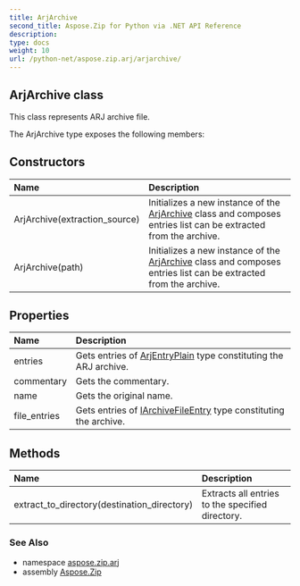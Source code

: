 ```yaml
---
title: ArjArchive
second_title: Aspose.Zip for Python via .NET API Reference
description: 
type: docs
weight: 10
url: /python-net/aspose.zip.arj/arjarchive/
---
```


## ArjArchive class

This class represents ARJ archive file.

The ArjArchive type exposes the following members:
## Constructors
| Name | Description |
| :- | :- |
|ArjArchive(extraction_source)|Initializes a new instance of the [ArjArchive](/zip/python-net/aspose.zip.arj/arjarchive/) class and composes entries list can be extracted from the archive.|
|ArjArchive(path)|Initializes a new instance of the [ArjArchive](/zip/python-net/aspose.zip.arj/arjarchive/) class and composes entries list can be extracted from the archive.|
## Properties
| Name | Description |
| :- | :- |
|entries|Gets entries of [ArjEntryPlain](/zip/python-net/aspose.zip.arj/arjentryplain/) type constituting the ARJ archive.|
|commentary|Gets the commentary.|
|name|Gets the original name.|
|file_entries|Gets entries of [IArchiveFileEntry](/zip/python-net/aspose.zip/iarchivefileentry/) type constituting the archive.|
## Methods
| Name | Description |
| :- | :- |
|extract_to_directory(destination_directory)|Extracts all entries to the specified directory.|

### See Also

* namespace [aspose.zip.arj](/zip/python-net/aspose.zip.arj/)
* assembly [Aspose.Zip](/zip/python-net/)

